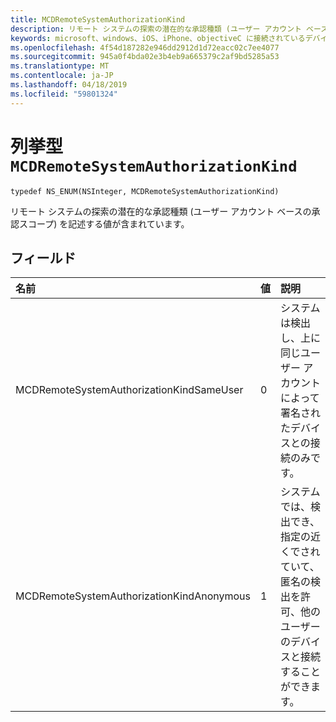 ```yaml
---
title: MCDRemoteSystemAuthorizationKind
description: リモート システムの探索の潜在的な承認種類 (ユーザー アカウント ベースの承認スコープ) を記述する値が含まれています。
keywords: microsoft、windows、iOS、iPhone、objectiveC に接続されているデバイス、プロジェクトのローマ
ms.openlocfilehash: 4f54d187282e946dd2912d1d72eacc02c7ee4077
ms.sourcegitcommit: 945a0f4bda02e3b4eb9a665379c2af9bd5285a53
ms.translationtype: MT
ms.contentlocale: ja-JP
ms.lasthandoff: 04/18/2019
ms.locfileid: "59801324"
---
```

# <a name="enum-mcdremotesystemauthorizationkind"></a>列挙型 `MCDRemoteSystemAuthorizationKind` 

```
typedef NS_ENUM(NSInteger, MCDRemoteSystemAuthorizationKind)
```  

リモート システムの探索の潜在的な承認種類 (ユーザー アカウント ベースの承認スコープ) を記述する値が含まれています。 

## <a name="fields"></a>フィールド

| 名前                              | 値 | 説明                    |
|:----------------------------------|:------|:-------------------------------|
| MCDRemoteSystemAuthorizationKindSameUser   | 0     | システムは検出し、上に同じユーザー アカウントによって署名されたデバイスとの接続のみです。   |
| MCDRemoteSystemAuthorizationKindAnonymous | 1     | システムでは、検出でき、指定の近くでされていて、匿名の検出を許可、他のユーザーのデバイスと接続することができます。  |

